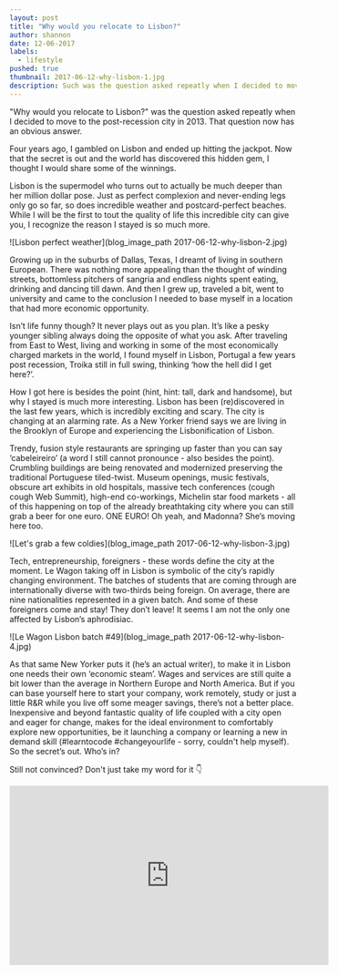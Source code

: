 ```yaml
---
layout: post
title: "Why would you relocate to Lisbon?"
author: shannon
date: 12-06-2017
labels:
  - lifestyle
pushed: true
thumbnail: 2017-06-12-why-lisbon-1.jpg
description: Such was the question asked repeatly when I decided to move to the post-recession city in 2013. That question now has an obvious answer.
---
```


"Why would you relocate to Lisbon?" was the question asked repeatly when I decided to move to the post-recession city in 2013. That question now has an obvious answer.

Four years ago, I gambled on Lisbon and ended up hitting the jackpot. Now that the secret is out and the world has discovered this hidden gem, I thought I would share some of the winnings.

Lisbon is the supermodel who turns out to actually be much deeper than her million dollar pose. Just as perfect complexion and never-ending legs only go so far, so does incredible weather and postcard-perfect beaches. While I will be the first to tout the quality of life this incredible city can give you, I recognize the reason I stayed is so much more.

![Lisbon perfect weather](blog_image_path 2017-06-12-why-lisbon-2.jpg)

Growing up in the suburbs of Dallas, Texas, I dreamt of living in southern European. There was nothing more appealing than the thought of winding streets, bottomless pitchers of sangria and endless nights spent eating, drinking and dancing till dawn. And then I grew up, traveled a bit, went to university and came to the conclusion I needed to base myself in a location that had more economic opportunity.

Isn’t life funny though? It never plays out as you plan. It’s like a pesky younger sibling always doing the opposite of what you ask. After traveling from East to West, living and working in some of the most economically charged markets in the world, I found myself in Lisbon, Portugal a few years post recession, Troika still in full swing, thinking ‘how the hell did I get here?’.

How I got here is besides the point (hint, hint: tall, dark and handsome), but why I stayed is much more interesting.
Lisbon has been (re)discovered in the last few years, which is incredibly exciting and scary. The city is changing at an alarming rate. As a New Yorker friend says we are living in the Brooklyn of Europe and experiencing the Lisbonification of Lisbon.

Trendy, fusion style restaurants are springing up faster than you can say ‘cabeleireiro’ (a word I still cannot pronounce - also besides the point). Crumbling buildings are being renovated and modernized preserving the traditional Portuguese tiled-twist. Museum openings, music festivals, obscure art exhibits in old hospitals, massive tech conferences (cough cough Web Summit), high-end co-workings, Michelin star food markets - all of this happening on top of the already breathtaking city where you can still grab a beer for one euro. ONE EURO! Oh yeah, and Madonna? She’s moving here too.

![Let's grab a few coldies](blog_image_path 2017-06-12-why-lisbon-3.jpg)

Tech, entrepreneurship, foreigners - these words define the city at the moment. Le Wagon taking off in Lisbon is symbolic of the city’s rapidly changing environment. The batches of students that are coming through are internationally diverse with two-thirds being foreign. On average, there are nine nationalities represented in a given batch. And some of these foreigners come and stay! They don’t leave! It seems I am not the only one affected by Lisbon’s aphrodisiac.

![Le Wagon Lisbon batch #49](blog_image_path 2017-06-12-why-lisbon-4.jpg)

As that same New Yorker puts it (he’s an actual writer), to make it in Lisbon one needs their own ‘economic steam’. Wages and services are still quite a bit lower than the average in Northern Europe and North America. But if you can base yourself here to start your company, work remotely, study or just a little R&R while you live off some meager savings, there’s not a better place. Inexpensive and beyond fantastic quality of life coupled with a city open and eager for change, makes for the ideal environment to comfortably explore new opportunities, be it launching a company or learning a new in demand skill (#learntocode #changeyourlife - sorry, couldn't help myself).
So the secret’s out. Who’s in?

Still not convinced? Don't just take my word for it 👇

<div class="video-wrapper">
  <div class="video-container">
    <iframe width="560" height="315" src="https://www.youtube.com/embed/E13r7VLGyM0" frameborder="0" allowfullscreen></iframe>
  </div>
</div>